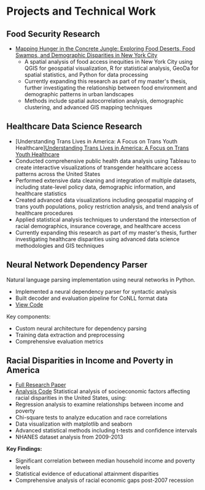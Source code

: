# Projects and Technical Work

## Food Security Research
- [Mapping Hunger in the Concrete Jungle: Exploring Food Deserts, Food Swamps, and Demographic Disparities in New York City](Mapping%20Hunger%20in%20the%20Concrete%20Jungle_%20Exploring%20Food%20Deserts,%20Food%20Swamps,%20and%20Demographic%20Disparities%20in%20New%20York%20City%20(5).pdf)
  - A spatial analysis of food access inequities in New York City using QGIS for geospatial visualization, R for statistical analysis, GeoDa for spatial statistics, and Python for data processing
  - Currently expanding this research as part of my master's thesis, further investigating the relationship between food environment and demographic patterns in urban landscapes
  - Methods include spatial autocorrelation analysis, demographic clustering, and advanced GIS mapping techniques

## Healthcare Data Science Research 
- [Understanding Trans Lives in America: A Focus on Trans Youth Healthcare][Understanding Trans Lives in America: A Focus on Trans Youth Healthcare](Understanding%20Trans%20Lives%20in%20America_%20A%20Focus%20on%20Trans%20Youth%20Healthcare%20(9).pdf)
 - Conducted comprehensive public health data analysis using Tableau to create interactive visualizations of transgender healthcare access patterns across the United States
 - Performed extensive data cleaning and integration of multiple datasets, including state-level policy data, demographic information, and healthcare statistics
 - Created advanced data visualizations including geospatial mapping of trans youth populations, policy restriction analysis, and trend analysis of healthcare procedures
 - Applied statistical analysis techniques to understand the intersection of racial demographics, insurance coverage, and healthcare access
 - Currently expanding this research as part of my master's thesis, further investigating healthcare disparities using advanced data science methodologies and GIS techniques

## Neural Network Dependency Parser
Natural language parsing implementation using neural networks in Python.
- Implemented a neural dependency parser for syntactic analysis
- Built decoder and evaluation pipeline for CoNLL format data
- [View Code](https://github.com/arianarang4/neural-dependency-parser)

Key components:
- Custom neural architecture for dependency parsing
- Training data extraction and preprocessing
- Comprehensive evaluation metrics

## Racial Disparities in Income and Poverty in America
- [Full Research Paper](https://github.com/arianarang4/projects-github-pages/blob/main/Racial%20Disparities%20in%20Income%20and%20Poverty.pdf)
- [Analysis Code](https://github.com/arianarang4/projects-github-pages/blob/main/Python%20Code%20for%20Racial%20Disparities%20Paper)
Statistical analysis of socioeconomic factors affecting racial disparities in the United States, using:
- Regression analysis to examine relationships between income and poverty
- Chi-square tests to analyze education and race correlations
- Data visualization with matplotlib and seaborn
- Advanced statistical methods including t-tests and confidence intervals
- NHANES dataset analysis from 2009-2013

**Key Findings:**
- Significant correlation between median household income and poverty levels
- Statistical evidence of educational attainment disparities
- Comprehensive analysis of racial economic gaps post-2007 recession

